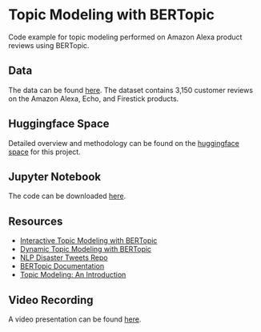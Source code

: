 # Topic Modeling with BERTopic

Code example for topic modeling performed on Amazon Alexa product reviews using BERTopic. 

## Data
The data can be found [here]('https://www.kaggle.com/datasets/sid321axn/amazon-alexa-reviews'). The dataset contains 3,150 customer reviews on the Amazon Alexa, Echo, and Firestick products.

## Huggingface Space
Detailed overview and methodology can be found on the [huggingface space]('https://huggingface.co/spaces/chiulori/bertopic-reviews') for this project.

## Jupyter Notebook
The code can be downloaded [here]().

## Resources
* [Interactive Topic Modeling with BERTopic]('https://towardsdatascience.com/interactive-topic-modeling-with-bertopic-1ea55e7d73d8')
* [Dynamic Topic Modeling with BERTopic]('https://towardsdatascience.com/dynamic-topic-modeling-with-bertopic-e5857e29f872')
* [NLP Disaster Tweets Repo]('https://github.com/Briiick/NLP-disaster-tweets/blob/main/notebooks/4-light-cleaning-BERT.ipynb')
* [BERTopic Documentation]('https://maartengr.github.io/BERTopic/api/bertopic.html#bertopic._bertopic.BERTopic.__init__')
* [Topic Modeling: An Introduction]('https://monkeylearn.com/blog/introduction-to-topic-modeling/')

## Video Recording
A video presentation can be found [here]().
